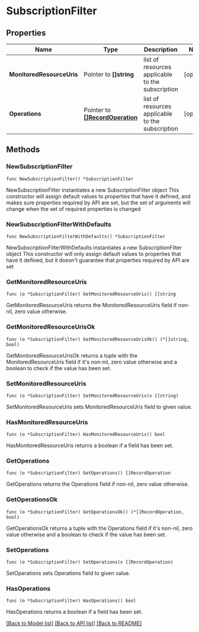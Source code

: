 # SubscriptionFilter

## Properties

Name | Type | Description | Notes
------------ | ------------- | ------------- | -------------
**MonitoredResourceUris** | Pointer to **[]string** | list of resources applicable to the subscription | [optional] 
**Operations** | Pointer to [**[]RecordOperation**](RecordOperation.md) | list of resources applicable to the subscription | [optional] 

## Methods

### NewSubscriptionFilter

`func NewSubscriptionFilter() *SubscriptionFilter`

NewSubscriptionFilter instantiates a new SubscriptionFilter object
This constructor will assign default values to properties that have it defined,
and makes sure properties required by API are set, but the set of arguments
will change when the set of required properties is changed

### NewSubscriptionFilterWithDefaults

`func NewSubscriptionFilterWithDefaults() *SubscriptionFilter`

NewSubscriptionFilterWithDefaults instantiates a new SubscriptionFilter object
This constructor will only assign default values to properties that have it defined,
but it doesn't guarantee that properties required by API are set

### GetMonitoredResourceUris

`func (o *SubscriptionFilter) GetMonitoredResourceUris() []string`

GetMonitoredResourceUris returns the MonitoredResourceUris field if non-nil, zero value otherwise.

### GetMonitoredResourceUrisOk

`func (o *SubscriptionFilter) GetMonitoredResourceUrisOk() (*[]string, bool)`

GetMonitoredResourceUrisOk returns a tuple with the MonitoredResourceUris field if it's non-nil, zero value otherwise
and a boolean to check if the value has been set.

### SetMonitoredResourceUris

`func (o *SubscriptionFilter) SetMonitoredResourceUris(v []string)`

SetMonitoredResourceUris sets MonitoredResourceUris field to given value.

### HasMonitoredResourceUris

`func (o *SubscriptionFilter) HasMonitoredResourceUris() bool`

HasMonitoredResourceUris returns a boolean if a field has been set.

### GetOperations

`func (o *SubscriptionFilter) GetOperations() []RecordOperation`

GetOperations returns the Operations field if non-nil, zero value otherwise.

### GetOperationsOk

`func (o *SubscriptionFilter) GetOperationsOk() (*[]RecordOperation, bool)`

GetOperationsOk returns a tuple with the Operations field if it's non-nil, zero value otherwise
and a boolean to check if the value has been set.

### SetOperations

`func (o *SubscriptionFilter) SetOperations(v []RecordOperation)`

SetOperations sets Operations field to given value.

### HasOperations

`func (o *SubscriptionFilter) HasOperations() bool`

HasOperations returns a boolean if a field has been set.


[[Back to Model list]](../README.md#documentation-for-models) [[Back to API list]](../README.md#documentation-for-api-endpoints) [[Back to README]](../README.md)


